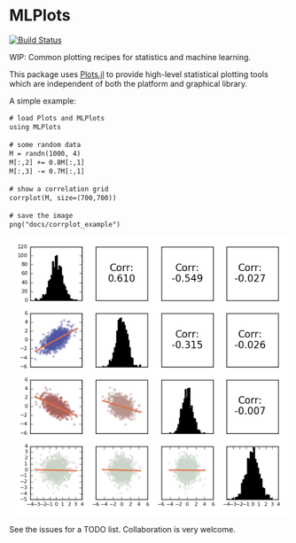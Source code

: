 # MLPlots

[![Build Status](https://travis-ci.org/tbreloff/MLPlots.jl.svg?branch=master)](https://travis-ci.org/tbreloff/MLPlots.jl)

WIP: Common plotting recipes for statistics and machine learning.

This package uses [Plots.jl](https://github.com/tbreloff/Plots.jl) to provide high-level statistical plotting
tools which are independent of both the platform and graphical library.

A simple example:

```
# load Plots and MLPlots
using MLPlots

# some random data
M = randn(1000, 4)
M[:,2] += 0.8M[:,1]
M[:,3] -= 0.7M[:,1]

# show a correlation grid
corrplot(M, size=(700,700))

# save the image
png("docs/corrplot_example")
```

![corrplot_example](docs/corrplot_example.png)


See the issues for a TODO list.  Collaboration is very welcome.
